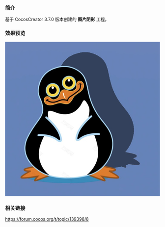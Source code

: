 ### 简介
基于 CocosCreator 3.7.0 版本创建的 **图片阴影** 工程。

### 效果预览
![image](../../../image/202209/2022091901.jpg)

### 相关链接
https://forum.cocos.org/t/topic/139398/8